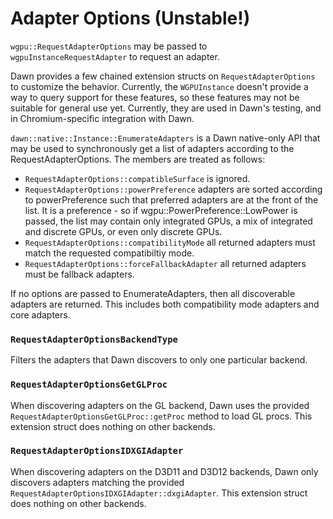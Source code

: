 # Adapter Options (Unstable!)

`wgpu::RequestAdapterOptions` may be passed to `wgpuInstanceRequestAdapter` to request an adapter.

Dawn provides a few chained extension structs on `RequestAdapterOptions` to customize the behavior.
Currently, the `WGPUInstance` doesn't provide a way to query support for these features, so these
features may not be suitable for general use yet. Currently, they are used in Dawn's testing, and
in Chromium-specific integration with Dawn.

`dawn::native::Instance::EnumerateAdapters` is a Dawn native-only API that may be used to synchronously
get a list of adapters according to the RequestAdapterOptions. The members are treated as follows:
 - `RequestAdapterOptions::compatibleSurface` is ignored.
 - `RequestAdapterOptions::powerPreference` adapters are sorted according to powerPreference such that
   preferred adapters are at the front of the list. It is a preference - so if
  wgpu::PowerPreference::LowPower is passed, the list may contain only integrated GPUs, a mix of integrated
  and discrete GPUs, or even only discrete GPUs.
 - `RequestAdapterOptions::compatibilityMode` all returned adapters must match the requested compatibiltiy mode.
 - `RequestAdapterOptions::forceFallbackAdapter` all returned adapters must be fallback adapters.

If no options are passed to EnumerateAdapters, then all discoverable adapters are returned. This includes both
compatibility mode adapters and core adapters.

### `RequestAdapterOptionsBackendType`

Filters the adapters that Dawn discovers to only one particular backend.

### `RequestAdapterOptionsGetGLProc`

When discovering adapters on the GL backend, Dawn uses the provided `RequestAdapterOptionsGetGLProc::getProc` method to load GL procs. This extension struct does nothing on other backends.

### `RequestAdapterOptionsIDXGIAdapter`

When discovering adapters on the D3D11 and D3D12 backends, Dawn only discovers adapters matching the provided `RequestAdapterOptionsIDXGIAdapter::dxgiAdapter`. This extension struct does nothing on other backends.
